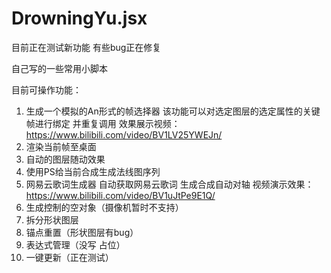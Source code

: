 # DrowningYu.jsx
目前正在测试新功能 有些bug正在修复

自己写的一些常用小脚本

目前可操作功能：

1. 生成一个模拟的An形式的帧选择器 该功能可以对选定图层的选定属性的关键帧进行绑定 并重复调用   效果展示视频：https://www.bilibili.com/video/BV1LV25YWEJn/    
2. 渲染当前帧至桌面
3. 自动的图层随动效果
4. 使用PS给当前合成生成法线图序列
5. 网易云歌词生成器 自动获取网易云歌词 生成合成自动对轴  视频演示效果：https://www.bilibili.com/video/BV1uJtPe9E1Q/
6. 生成控制的空对象（摄像机暂时不支持）
7. 拆分形状图层
8. 锚点重置（形状图层有bug）
9. 表达式管理（没写 占位）
10. 一键更新（正在测试）

